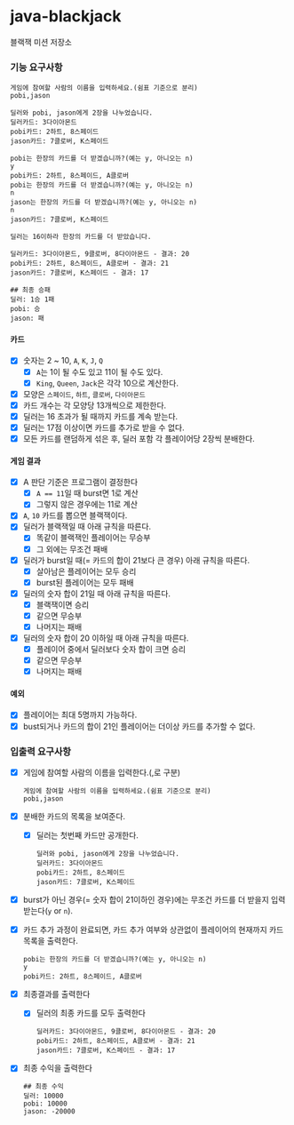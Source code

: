 # java-blackjack

블랙잭 미션 저장소

### 기능 요구사항

```
게임에 참여할 사람의 이름을 입력하세요.(쉼표 기준으로 분리)
pobi,jason

딜러와 pobi, jason에게 2장을 나누었습니다.
딜러카드: 3다이아몬드
pobi카드: 2하트, 8스페이드
jason카드: 7클로버, K스페이드

pobi는 한장의 카드를 더 받겠습니까?(예는 y, 아니오는 n)
y
pobi카드: 2하트, 8스페이드, A클로버
pobi는 한장의 카드를 더 받겠습니까?(예는 y, 아니오는 n)
n
jason는 한장의 카드를 더 받겠습니까?(예는 y, 아니오는 n)
n
jason카드: 7클로버, K스페이드

딜러는 16이하라 한장의 카드를 더 받았습니다.

딜러카드: 3다이아몬드, 9클로버, 8다이아몬드 - 결과: 20
pobi카드: 2하트, 8스페이드, A클로버 - 결과: 21
jason카드: 7클로버, K스페이드 - 결과: 17

## 최종 승패
딜러: 1승 1패
pobi: 승
jason: 패
```

#### 카드

- [x] 숫자는 2 ~ 10, `A`, `K`, `J`, `Q`
    - [x] `A`는 1이 될 수도 있고 11이 될 수도 있다.
    - [x] `King`, `Queen`, `Jack`은 각각 10으로 계산한다.
- [x] 모양은 `스페이드`, `하트`, `클로버`, `다이아몬드`
- [x] 카드 개수는 각 모양당 13개씩으로 제한한다.
- [x] 딜러는 16 초과가 될 때까지 카드를 계속 받는다.
- [x] 딜러는 17점 이상이면 카드를 추가로 받을 수 없다.
- [x] 모든 카드를 랜덤하게 섞은 후, 딜러 포함 각 플레이어당 2장씩 분배한다.

#### 게임 결과

- [x] A 판단 기준은 프로그램이 결정한다
    - [x] `A == 11`일 때 burst면 1로 계산
    - [x] 그렇지 않은 경우에는 11로 계산
- [x] `A`, `10` 카드를 뽑으면 블랙잭이다.
- [x] 딜러가 블랙잭일 때 아래 규칙을 따른다.
    - [x] 똑같이 블랙잭인 플레이어는 무승부
    - [x] 그 외에는 무조건 패배
- [x] 딜러가 burst일 때(= 카드의 합이 21보다 큰 경우) 아래 규칙을 따른다.
    - [x] 살아남은 플레이어는 모두 승리
    - [x] burst된 플레이어는 모두 패배
- [x] 딜러의 숫자 합이 21일 때 아래 규칙을 따른다.
    - [x] 블랙잭이면 승리
    - [x] 같으면 무승부
    - [x] 나머지는 패배
- [x] 딜러의 숫자 합이 20 이하일 때 아래 규칙을 따른다.
    - [x] 플레이어 중에서 딜러보다 숫자 합이 크면 승리
    - [x] 같으면 무승부
    - [x] 나머지는 패배

#### 예외

- [x] 플레이어는 최대 5명까지 가능하다.
- [x] bust되거나 카드의 합이 21인 플레이어는 더이상 카드를 추가할 수 없다.

### 입출력 요구사항

- [x] 게임에 참여할 사람의 이름을 입력한다.(,로 구분)
  ```
  게임에 참여할 사람의 이름을 입력하세요.(쉼표 기준으로 분리)
  pobi,jason
  ```
- [x] 분배한 카드의 목록을 보여준다.
    - [x] 딜러는 첫번째 카드만 공개한다.
      ```
      딜러와 pobi, jason에게 2장을 나누었습니다.
      딜러카드: 3다이아몬드
      pobi카드: 2하트, 8스페이드
      jason카드: 7클로버, K스페이드
      ```
- [x] burst가 아닌 경우(= 숫자 합이 21이하인 경우)에는 무조건 카드를 더 받을지 입력받는다(`y` or `n`).

- [x] 카드 추가 과정이 완료되면, 카드 추가 여부와 상관없이 플레이어의 현재까지 카드 목록을 출력한다.
  ```
  pobi는 한장의 카드를 더 받겠습니까?(예는 y, 아니오는 n)
  y
  pobi카드: 2하트, 8스페이드, A클로버
  ```
- [x] 최종결과를 출력한다

    - [x] 딜러의 최종 카드를 모두 출력한다

      ```
      딜러카드: 3다이아몬드, 9클로버, 8다이아몬드 - 결과: 20
      pobi카드: 2하트, 8스페이드, A클로버 - 결과: 21
      jason카드: 7클로버, K스페이드 - 결과: 17
      ```

- [x] 최종 수익을 출력한다
  ```
  ## 최종 수익
  딜러: 10000
  pobi: 10000
  jason: -20000
  ```
